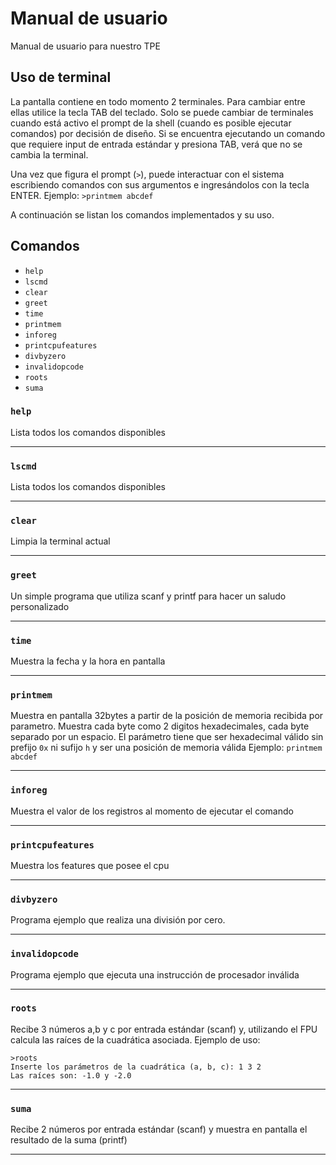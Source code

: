 Manual de usuario
==================
Manual de usuario para nuestro TPE

## Uso de terminal
La pantalla contiene en todo momento 2 terminales. Para cambiar entre ellas utilice la tecla TAB del teclado.
Solo se puede cambiar de terminales cuando está activo el prompt de la shell (cuando es posible ejecutar comandos) por decisión de diseño.
Si se encuentra ejecutando un comando que requiere input de entrada estándar y presiona TAB, verá que no se cambia la terminal.

Una vez que figura el prompt (`>`), puede interactuar con el sistema escribiendo comandos con sus argumentos e ingresándolos con la tecla ENTER.
Ejemplo: `>printmem abcdef`

A continuación se listan los comandos implementados y su uso.

## Comandos
- `help`
- `lscmd`
- `clear`
- `greet`
- `time`
- `printmem`
- `inforeg`
- `printcpufeatures`
- `divbyzero`
- `invalidopcode`
- `roots`
- `suma`

### `help`
Lista todos los comandos disponibles

---

### `lscmd`
Lista todos los comandos disponibles

---

### `clear`
Limpia la terminal actual

---

### `greet`
Un simple programa que utiliza scanf y printf para hacer un saludo personalizado

---

### `time`
Muestra la fecha y la hora en pantalla

---

### `printmem`
Muestra en pantalla 32bytes a partir de la posición de memoria recibida por parametro.
Muestra cada byte como 2 digitos hexadecimales, cada byte separado por un espacio.
El parámetro tiene que ser hexadecimal válido sin prefijo `0x` ni sufijo `h` y ser una posición de memoria válida 
Ejemplo: `printmem abcdef`

---

### `inforeg`
Muestra el valor de los registros al momento de ejecutar el comando

---

### `printcpufeatures`
Muestra los features que posee el cpu

---

### `divbyzero`
Programa ejemplo que realiza una división por cero.

---

### `invalidopcode`
Programa ejemplo que ejecuta una instrucción de procesador inválida

---

### `roots`
Recibe 3 números a,b y c por entrada estándar (scanf) y, utilizando el FPU calcula las raíces de la cuadrática asociada.
Ejemplo de uso:
```
>roots
Inserte los parámetros de la cuadrática (a, b, c): 1 3 2
Las raíces son: -1.0 y -2.0
```

---

### `suma`
Recibe 2 números por entrada estándar (scanf) y muestra en pantalla el resultado de la suma (printf)

---

